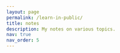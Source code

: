 ```yaml
---
layout: page
permalink: /learn-in-public/
title: notes
description: My notes on various topics.
nav: true
nav_order: 5
---
```

